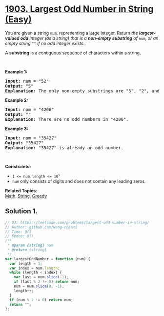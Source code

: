 # [1903. Largest Odd Number in String (Easy)](https://leetcode.com/problems/largest-odd-number-in-string/)

<p>You are given a string <code>num</code>, representing a large integer. Return <em>the <strong>largest-valued odd</strong> integer (as a string) that is a <strong>non-empty substring</strong> of </em><code>num</code><em>, or an empty string </em><code>""</code><em> if no odd integer exists</em>.</p>

<p>A <strong>substring</strong> is a contiguous sequence of characters within a string.</p>

<p>&nbsp;</p>
<p><strong>Example 1:</strong></p>

<pre><strong>Input:</strong> num = "52"
<strong>Output:</strong> "5"
<strong>Explanation:</strong> The only non-empty substrings are "5", "2", and "52". "5" is the only odd number.
</pre>

<p><strong>Example 2:</strong></p>

<pre><strong>Input:</strong> num = "4206"
<strong>Output:</strong> ""
<strong>Explanation:</strong> There are no odd numbers in "4206".
</pre>

<p><strong>Example 3:</strong></p>

<pre><strong>Input:</strong> num = "35427"
<strong>Output:</strong> "35427"
<strong>Explanation:</strong> "35427" is already an odd number.
</pre>

<p>&nbsp;</p>
<p><strong>Constraints:</strong></p>

<ul>
	<li><code>1 &lt;= num.length &lt;= 10<sup>5</sup></code></li>
	<li><code>num</code> only consists of digits and does not contain any leading zeros.</li>
</ul>

**Related Topics**:  
[Math](https://leetcode.com/tag/math/), [String](https://leetcode.com/tag/string/), [Greedy](https://leetcode.com/tag/greedy/)

## Solution 1.

```js
// OJ: https://leetcode.com/problems/largest-odd-number-in-string/
// Author: github.com/wang-chenxi
// Time: O()
// Space: O()
/**
 * @param {string} num
 * @return {string}
 */
var largestOddNumber = function (num) {
  var length = 1;
  var index = num.length;
  while (length < index) {
    var last = num.slice(-1);
    if (last % 2 != 0) return num;
    num = num.slice(0, -1);
    length++;
  }
  if (num % 2 != 0) return num;
  return "";
};
```
